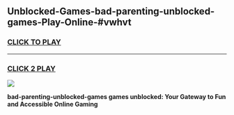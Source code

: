 
## Unblocked-Games-bad-parenting-unblocked-games-Play-Online-#vwhvt
<h3>
<a href="https://premium.freeplayer.one?title=bad-parenting-unblocked-games&ref=24F">CLICK TO PLAY</a></h3>
<hr>

<h3>
<a href="https://premium.freeplayer.one?title=bad-parenting-unblocked-games&ref=24F">CLICK 2 PLAY</a>
  
</h3>

<a href="https://premium.freeplayer.one?title=bad-parenting-unblocked-games&ref=24F/"><img src="https://clearcache.store/games.png"></a>


**bad-parenting-unblocked-games games unblocked: Your Gateway to Fun and Accessible Online Gaming**
